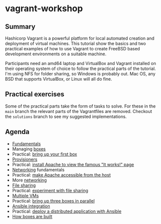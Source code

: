 # vagrant-workshop

## Summary

Hashicorp Vagrant is a powerful platform for local automated creation and deployment of
virtual machines. This tutorial show the basics and two practical examples of how to use
Vagrant to create FreeBSD based development environments on a suitable machine.

Participants need an amd64 laptop and VirtualBox and Vagrant installed on their operating
system of choice to follow the practical parts of the tutorial. I'm using NFS for folder
sharing, so Windows is probably out. Mac OS, any BSD that supports VirtualBox, or Linux
will all do fine.

## Practical exercises

Some of the practical parts take the form of tasks to solve. For these in the `main`
branch the relevant parts of the Vagrantfiles are removed. Checkout the `solutions`
branch to see my suggested implementations.

## Agenda

* [Fundamentals](fundamentals.md)
* Managing [boxes](boxes.md)
* Practical: [bring up your first box](01_first_box/Vagrantfile)
* [Provisioners](provisioners.md)
* Practical: [install Apache to view the famous "It works!" page](02_apache/Vagrantfile)
* [Networking](networking.md) fundamentals
* Practical: [make Apache accessible from the host](03_host_access/Vagrantfile)
* More [networking](networking2.md)
* [File sharing](filesharing.md)
* Practical: [experiment with file sharing](04_filesharing/Vagrantfile)
* [Multiple VMs](multivm.md)
* Practical: [bring up three boxes in parallel](05_multivm/Vagrantfile)
* [Ansible integration](ansible.md)
* Practical: [deploy a distributed application with Ansible](06_ansible/Vagrantfile)
* [How boxes are built](boxbuilding.md)
